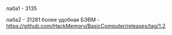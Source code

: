 лаба1 - 3135

лаба2 - 31281
более удобная БЭВМ - https://github.com/HackMemory/BasicComputer/releases/tag/1.2
